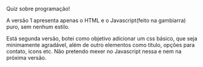 Quiz sobre programação!

A versão 1 apresenta apenas o HTML e o Javascript(feito na gambiarra) puro, sem nenhum estilo.

Está segunda versão, botei como objetivo adicionar um css básico, que seja minimamente agradável, além de outro elementos como título, opções para contato, icons etc.
Não pretendo mexer no Javascript nessa e nem na próxima versão.
